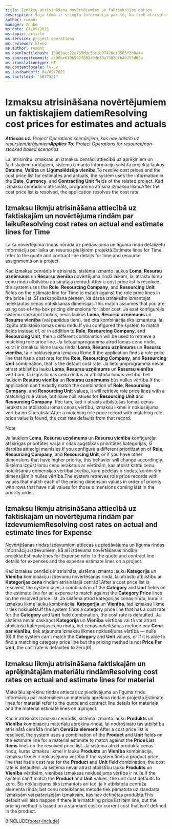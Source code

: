 ```yaml
---
title: Izmaksu atrisināšana novērtējumiem un faktiskajiem datiem
description: Šajā tēmā ir sniegta informācija par to, kā tiek atrisinātas novērtējumu un faktiskās izmaksas.
author: rumant
manager: Annbe
ms.date: 04/09/2021
ms.topic: article
ms.service: project-operations
ms.reviewer: kfend
ms.author: rumant
ms.openlocfilehash: 13903acc22e765ddc5bc1b87428ef3565f2b0a44
ms.sourcegitcommit: ac90be6106592f883a0de39a75836fb40255d65a
ms.translationtype: HT
ms.contentlocale: lv-LV
ms.lasthandoff: 04/09/2021
ms.locfileid: "5877321"
---
```

# <a name="resolving-cost-prices-for-estimates-and-actuals"></a><span data-ttu-id="52209-103">Izmaksu atrisināšana novērtējumiem un faktiskajiem datiem</span><span class="sxs-lookup"><span data-stu-id="52209-103">Resolving cost prices for estimates and actuals</span></span>

<span data-ttu-id="52209-104">_**Attiecas uz:** Project Operations scenārijiem, kas nav balstīti uz resursiem/krājumiem_</span><span class="sxs-lookup"><span data-stu-id="52209-104">_**Applies To:** Project Operations for resource/non-stocked based scenarios_</span></span>

<span data-ttu-id="52209-105">Lai atrisinātu izmaksas un izmaksu cenrādi attiecībā uz aprēķiniem un faktiskajiem rādītājiem, sistēma izmanto informāciju saistītā projekta laukos **Datums**, **Valūta** un **Līgumslēdzēja vienība**.</span><span class="sxs-lookup"><span data-stu-id="52209-105">To resolve cost prices and the cost price list for estimates and actuals, the system uses the information in the **Date**, **Currency**, and **Contracting Unit** fields of the related project.</span></span> <span data-ttu-id="52209-106">Kad izmaksu cenrādis ir atrisināts, programma atrisina izmaksu likmi.</span><span class="sxs-lookup"><span data-stu-id="52209-106">After the cost price list is resolved, the application resolves the cost rate.</span></span>

## <a name="resolving-cost-rates-on-actual-and-estimate-lines-for-time"></a><span data-ttu-id="52209-107">Izmaksu likmju atrisināšana attiecībā uz faktiskajām un novērtējuma rindām par laiku</span><span class="sxs-lookup"><span data-stu-id="52209-107">Resolving cost rates on actual and estimate lines for Time</span></span>

<span data-ttu-id="52209-108">Laika novērtējuma rindas norāda uz piedāvājuma un līguma rindu detalizētu informāciju par laika un resursu piešķirēm projektā.</span><span class="sxs-lookup"><span data-stu-id="52209-108">Estimate lines for Time refer to the quote and contract line details for time and resource assignments on a project.</span></span>

<span data-ttu-id="52209-109">Kad izmaksu cenrādis ir atrisināts, sistēma izmanto laukus **Loma**, **Resursu uzņēmums** un **Resursu vienība** novērtējuma rindā laikam, lai atrastu lomu cenu rindu atbilstību atrisinātajā cenrādī.</span><span class="sxs-lookup"><span data-stu-id="52209-109">After a cost price list is resolved, the system uses the **Role**, **Resourcing Company**, and **Resourcing Unit** fields on the estimate line for Time to match against the role price lines in the price list.</span></span> <span data-ttu-id="52209-110">Šī saskaņošana pieņem, ka darba izmaksām izmantojat neiekļautas cenas noteikšanas dimensijas.</span><span class="sxs-lookup"><span data-stu-id="52209-110">This match assumes that you are using out-of-the-box pricing dimensions for labor cost.</span></span> <span data-ttu-id="52209-111">Ja esat konfigurējis sistēmu saskaņot laukus, nevis laukus **Loma**, **Resursu uzņēmums** un **Resursu vienība** (vai papildus tiem), tad cita kombinācija tiks izmantota, lai izgūtu atbilstošo lomas cenu rindu.</span><span class="sxs-lookup"><span data-stu-id="52209-111">If you configured the system to match fields instead of, or in addition to **Role**, **Resourcing Company**, and **Resourcing Unit**, then a different combination will be used to retrieve a matching role price line.</span></span> <span data-ttu-id="52209-112">Ja lietojumprogramma atrod lomas cenu rindu, kurai ir izmaksu likme lauku rindai **Loma**, **Resursu uzņēmums** un **Resursu vienība**, tā ir noklusējuma izmaksu likme.</span><span class="sxs-lookup"><span data-stu-id="52209-112">If the application finds a role price line that has a cost rate for the **Role**, **Resourcing Company**, and **Resourcing Unit** combination, that is the default cost rate.</span></span> <span data-ttu-id="52209-113">Ja lietojumprogramma nevar atrast atbilstību lauku **Loma**, **Resursu uzņēmums** un **Resursu vienība** vērtībām, tā izgūs lomas cenu rindas ar atbilstošu lomas vērtību, bet laukiem **Resursu vienība** un **Resursu uzņēmums** būs nulles vērtība.</span><span class="sxs-lookup"><span data-stu-id="52209-113">If the application can't exactly match the combination of **Role**, **Resourcing Company**, and **Resourcing Unit** values, it will retrieve role price lines with a matching role value, but have null values for **Resourcing Unit** and **Resourcing Company**.</span></span> <span data-ttu-id="52209-114">Pēc tam, kad ir atrasts atbilstošas lomas cenas ieraksts ar atbilstošu lomas cenas vērtību, izmaksu likmei ir noklusējuma vērtība no šī ieraksta.</span><span class="sxs-lookup"><span data-stu-id="52209-114">After a matching role price record with matching role price value is found, the cost rate defaults from that record.</span></span> 

> [!NOTE]
> <span data-ttu-id="52209-115">Ja laukiem **Loma**, **Resursu uzņēmums** un **Resursu vienība** konfigurējat atšķirīgas prioritātes vai ja ir citas augstākas prioritātes kategorijas, šī darbība attiecīgi mainīsies.</span><span class="sxs-lookup"><span data-stu-id="52209-115">If you configure a different prioritization of **Role**, **Resourcing Company**, and **Resourcing Unit**, or if you have other dimensions that have higher priority, this behavior will change accordingly.</span></span> <span data-ttu-id="52209-116">Sistēma izgūst lomu cenu ierakstus ar vērtībām, kas atbilst katrai cenu noteikšanas domensijas vērtībai secībā, kurā pēdējās ir rindas, kurām šīm dimensijām ir nulles vērtība.</span><span class="sxs-lookup"><span data-stu-id="52209-116">The system retrieves role price records with values that match each of the pricing dimension values in order of priority with rows that have null values for those dimensions coming last in the priority order.</span></span>

## <a name="resolving-cost-rates-on-actual-and-estimate-lines-for-expense"></a><span data-ttu-id="52209-117">Izmaksu likmju atrisināšana attiecībā uz faktiskajām un novērtējuma rindām par izdevumiem</span><span class="sxs-lookup"><span data-stu-id="52209-117">Resolving cost rates on actual and estimate lines for Expense</span></span>

<span data-ttu-id="52209-118">Novērtēšanas rindas izdevumiem attiecas uz piedāvājuma un līguma rindas informāciju izdevumiem, kā arī izdevuma novērtēšanas rindām projektā.</span><span class="sxs-lookup"><span data-stu-id="52209-118">Estimate lines for Expense refer to the quote and contract line details for expenses and the expense estimate lines on a project.</span></span>

<span data-ttu-id="52209-119">Kad izmaksu cenrādis ir atrisināts, sistēma izmanto lauku **Kategorija** un **Vienība** kombināciju izdevumu novērtēšanas rindā, lai atrastu atbilstību ar **Kategorijas cena** rindām atrisinātajā cenrādī.</span><span class="sxs-lookup"><span data-stu-id="52209-119">After a cost price list is resolved, the system uses a combination of the **Category** and **Unit** fields on the estimate line for an expense to match against the **Category Price** lines on the resolved price list.</span></span> <span data-ttu-id="52209-120">Ja sistēma atrod kategorijas cenas rindu, kurai ir izmaksu likme lauku kombinācijai **Kategorija** un **Vienība**, tad izmaksu likme ir tiek noklusēta.</span><span class="sxs-lookup"><span data-stu-id="52209-120">If the system finds a category price line that has a cost rate for the **Category** and **Unit** field combination, the cost rate is defaulted.</span></span> <span data-ttu-id="52209-121">Ja sistēma nevar saskaņot **Kategorija** un **Vienība** vērtības vai tā var atrast atbilstošu kategorijas cenu rindu, bet cenas noteikšanas metode nav **Cena par vienību**, tiek atjaunota izmaksu likmes noklusējuma vērtība — nulle (0).</span><span class="sxs-lookup"><span data-stu-id="52209-121">If the system can't match the **Category** and **Unit** values, or if it is able to find a matching category price line but the pricing method is not **Price Per Unit**, the cost rate is defaulted to zero(0).</span></span>

## <a name="resolving-cost-rates-on-actual-and-estimate-lines-for-material"></a><span data-ttu-id="52209-122">Izmaksu likmju atrisināšana faktiskajām un aprēķinātajām materiālu rindām</span><span class="sxs-lookup"><span data-stu-id="52209-122">Resolving cost rates on actual and estimate lines for material</span></span>

<span data-ttu-id="52209-123">Materiālu aprēķinu rindas attiecas uz piedāvājuma un līguma rindu informāciju par materiāliem un materiālu aprēķina rindām projektā.</span><span class="sxs-lookup"><span data-stu-id="52209-123">Estimate lines for material refer to the quote and contract line details for materials and the material estimate lines on a project.</span></span>

<span data-ttu-id="52209-124">Kad ir atrisināts izmaksu cenrādis, sistēma izmanto lauku **Produkts** un **Vienība** kombināciju materiālu aprēķina rindai, lai nodrošinātu tās atbilstību atrisinātā cenrāža rindām **Cenrāža elementi**.</span><span class="sxs-lookup"><span data-stu-id="52209-124">After a cost price list is resolved, the system uses a combination of the **Product** and **Unit** fields on the estimate line for a material estimate to match against the **Price List Items** lines on the resolved price list.</span></span> <span data-ttu-id="52209-125">Ja sistēma atrod produkta cenas rindu, kuras izmaksu likmei ir lauku **Produkts** un **Vienība** kombinācija, izmaksu likmei ir noklusējuma vērtība.</span><span class="sxs-lookup"><span data-stu-id="52209-125">If the system finds a product price line that has a cost rate for the **Product** and **Unit** field combination, the cost rate is defaulted.</span></span> <span data-ttu-id="52209-126">Ja sistēma nevar atrast atbilstību lauku **Produkts** un **Vienība** vērtībām, vienības izmaksas noklusējuma vērtība ir nulle.</span><span class="sxs-lookup"><span data-stu-id="52209-126">If the system can't match the **Product** and **Unit** values, the unit cost defaults to zero.</span></span> <span data-ttu-id="52209-127">Šis noklusējums tiks izmantots arī tad, ja ir atbilstoša cenrāža elementa rinda, bet cenu noteikšanas metode tiek pamatota uz standarta izmaksām vai pašreizējām izmaksām, kas nav definētas produktā.</span><span class="sxs-lookup"><span data-stu-id="52209-127">This default will also happen if there is a matching price list item line, but the pricing method is based on a standard cost or current cost that isn't defined in the product.</span></span>

[!INCLUDE[footer-include](../includes/footer-banner.md)]
